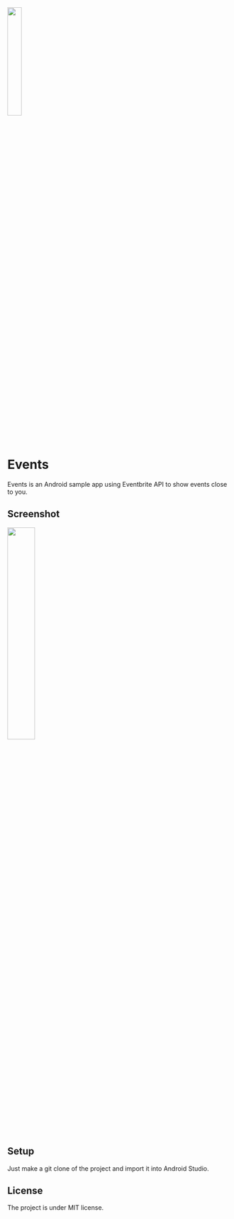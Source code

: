 <img src="http://i.imgur.com/jliJ1vf.png" height="25%" width="25%"/>

# Events
Events is an Android sample app using Eventbrite API to show events close to you.

## Screenshot
<img src="http://i.imgur.com/g3LAMZx.jpg" height="35%" width="35%"/>

## Setup
Just make a git clone of the project and import it into Android Studio.

## License
The project is under MIT license.

